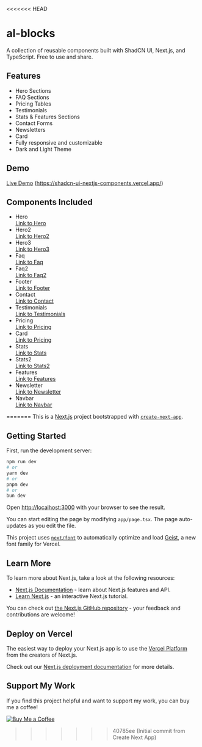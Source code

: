 <<<<<<< HEAD

# al-blocks

A collection of reusable components built with ShadCN UI, Next.js, and TypeScript. Free to use and share.

## Features

- Hero Sections
- FAQ Sections
- Pricing Tables
- Testimonials
- Stats & Features Sections
- Contact Forms
- Newsletters
- Card
- Fully responsive and customizable
- Dark and Light Theme

## Demo

[Live Demo](https://shadcn-ui-nextjs-components.vercel.app/) (https://shadcn-ui-nextjs-components.vercel.app/)

## Components Included

- Hero  
  [Link to Hero](https://github.com/alif7laksono/al-blocks/blob/main/app/components/components/Hero.tsx)
- Hero2  
  [Link to Hero2](https://github.com/alif7laksono/al-blocks/blob/main/app/components/components/Hero2.tsx)
- Hero3  
  [Link to Hero3](https://github.com/alif7laksono/al-blocks/blob/main/app/components/components/Hero3.tsx)
- Faq  
  [Link to Faq](https://github.com/alif7laksono/al-blocks/blob/main/app/components/components/Faq.tsx)
- Faq2  
  [Link to Faq2](https://github.com/alif7laksono/al-blocks/blob/main/app/components/components/Faq2.tsx)
- Footer  
  [Link to Footer](https://github.com/alif7laksono/al-blocks/blob/main/app/components/components/Footer.tsx)
- Contact  
  [Link to Contact](https://github.com/alif7laksono/al-blocks/blob/main/app/components/components/Contact.tsx)
- Testimonials  
  [Link to Testimonials](https://github.com/alif7laksono/al-blocks/blob/main/app/components/components/Testimonials.tsx)
- Pricing  
  [Link to Pricing](https://github.com/alif7laksono/al-blocks/blob/main/app/components/components/Pricing.tsx)
- Card  
  [Link to Pricing](https://github.com/alif7laksono/al-blocks/blob/main/app/components/components/Cards.tsx)
- Stats  
  [Link to Stats](https://github.com/alif7laksono/al-blocks/blob/main/app/components/components/Stats.tsx)
- Stats2  
  [Link to Stats2](https://github.com/alif7laksono/al-blocks/blob/main/app/components/components/Stats2.tsx)
- Features  
  [Link to Features](https://github.com/alif7laksono/al-blocks/blob/main/app/components/components/Features.tsx)
- Newsletter  
  [Link to Newsletter](https://github.com/alif7laksono/al-blocks/blob/main/app/components/components/Newsletter.tsx)
- Navbar  
  [Link to Navbar](https://github.com/alif7laksono/al-blocks/blob/main/app/components/Navbar.tsx)

=======
This is a [Next.js](https://nextjs.org) project bootstrapped with [`create-next-app`](https://nextjs.org/docs/app/api-reference/cli/create-next-app).

## Getting Started

First, run the development server:

```bash
npm run dev
# or
yarn dev
# or
pnpm dev
# or
bun dev
```

Open [http://localhost:3000](http://localhost:3000) with your browser to see the result.

You can start editing the page by modifying `app/page.tsx`. The page auto-updates as you edit the file.

This project uses [`next/font`](https://nextjs.org/docs/app/building-your-application/optimizing/fonts) to automatically optimize and load [Geist](https://vercel.com/font), a new font family for Vercel.

## Learn More

To learn more about Next.js, take a look at the following resources:

- [Next.js Documentation](https://nextjs.org/docs) - learn about Next.js features and API.
- [Learn Next.js](https://nextjs.org/learn) - an interactive Next.js tutorial.

You can check out [the Next.js GitHub repository](https://github.com/vercel/next.js) - your feedback and contributions are welcome!

## Deploy on Vercel

The easiest way to deploy your Next.js app is to use the [Vercel Platform](https://vercel.com/new?utm_medium=default-template&filter=next.js&utm_source=create-next-app&utm_campaign=create-next-app-readme) from the creators of Next.js.

Check out our [Next.js deployment documentation](https://nextjs.org/docs/app/building-your-application/deploying) for more details.

## Support My Work

If you find this project helpful and want to support my work, you can buy me a coffee!

[![Buy Me a Coffee](https://www.buymeacoffee.com/assets/img/custom_images/orange_img.png)](https://buymeacoffee.com/alif7laksoj)

> > > > > > > 40785ee (Initial commit from Create Next App)
